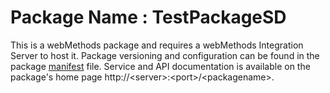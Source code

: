 # Package Name : TestPackageSD
This is a webMethods package and requires a webMethods Integration Server to host it. Package versioning and configuration can be found in the package [manifest](./TestPackageSD/manifest.v3) file. Service and API documentation is available on the package's home page http://&lt;server&gt;:&lt;port&gt;/&lt;packagename>.